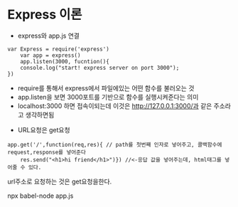 # Express 이론
* express와 app.js 연결
`````````````````````````````````````
var Express = require('express')
    var app = express()
    app.listen(3000, fucntion(){
	console.log("start! express server on port 3000");
})
`````````````````````````````````````
 - require를 통해서 express에서 파일에있는 어떤 함수를 불러오는 것
 - app.listen을 보면 3000포트를 기반으로 함수를 실행시켜준다는 의미
 - localhost:3000 하면 접속이되는데 이것은 http://127.0.0.1:3000/과 같은 주소라고 생각하면됨

* URL요청은 get요청
````````````````````````````````
app.get('/',function(req,res){ // path를 첫번째 인자로 넣어주고, 콜백함수에 request,response를 넣어준다
    res.send("<h1>hi friend</h1>")}) //<-응답 값을 넣어주는데, html태그를 넣어줄 수 있다.
````````````````````````````````

url주소로 요청하는 것은 get요청을한다.


npx babel-node app.js 
